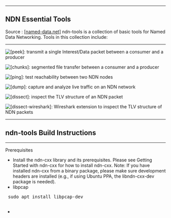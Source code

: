 ***
## NDN Essential Tools 
Source : [[named-data.net]](https://named-data.net/codebase/platform/) ndn-tools is a collection of basic tools for Named Data Networking. Tools in this collection include:
***
  
    
![[peek]](https://github.com/named-data/ndn-tools/blob/master/tools/peek): transmit a single Interest/Data packet between a consumer and a producer

![[chunks]](https://github.com/named-data/ndn-tools/blob/master/tools/chunks): segmented file transfer between a consumer and a producer

![[ping]](https://github.com/named-data/ndn-tools/blob/master/tools/ping): test reachability between two NDN nodes

![[dump]](https://github.com/named-data/ndn-tools/blob/master/tools/dump): capture and analyze live traffic on an NDN network

![[dissect]](https://github.com/named-data/ndn-tools/blob/master/tools/dissect): inspect the TLV structure of an NDN packet

![[dissect-wireshark]](https://github.com/named-data/ndn-tools/blob/master/tools/dissect-wireshark): Wireshark extension to inspect the TLV structure of NDN packets
***

## ndn-tools Build Instructions
***
Prerequisites
* Install the ndn-cxx library and its prerequisites. Please see Getting Started with ndn-cxx for how to install ndn-cxx. Note: If you have installed ndn-cxx from a binary package, please make sure development headers are installed (e.g., if using Ubuntu PPA, the libndn-cxx-dev package is needed).
* libpcap
<pre>
 sudo apt install libpcap-dev
 </pre>
* 
